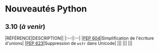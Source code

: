 # Nouveautés Python

## 3.10 (_à venir_)

|RÉFÉRENCE|DESCRIPTION||
|:--:|:--|
|[PEP 604](https://www.python.org/dev/peps/pep-0604/)|Simplification de l'écriture d'unions|
|[PEP 623](https://www.python.org/dev/peps/pep-0623/)|Suppression de `wstr` dans Unicode|
|||
|||
|||
